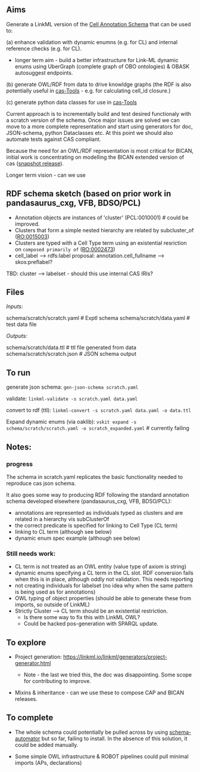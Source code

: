 ## Aims

Generate a LinkML version of the [Cell Annotation Schema](https://github.com/cellannotation/cell-annotation-schema) that can be used to:

(a) enhance validation with dynamic enumns (e.g. for CL) and internal reference checks (e.g. for CL).
  - longer term aim - build a better infrastructure for Link-ML dynamic enums using UberGraph (complete graph of OBO ontologies) & OBASK autosuggest endpoints.

(b) generate OWL/RDF from data to drive knowldge graphs (the RDF is also potentially useful in [cas-Tools](https://github.com/cellannotation/cas-tools) - e.g. for calculating cell_id closure.)

(c) generate python data classes for use in [cas-Tools](https://github.com/cellannotation/cas-tools)

Current approach is to incrementally build and test desired functionaly with a scratch version of the schema.
Once major issues are solved we can move to a more complete representation and start using generators for doc, JSON-schema, python Dataclasses etc. 
At this point we should also automate tests against CAS compliant.

Because the need for an OWL/RDF representation is most critical for BICAN, initial work is concentrating on modelling the BICAN extended version of cas ([snapshot release](https://github.com/cellannotation/cell-annotation-schema/releases/tag/untagged-1fcd76c4bd60071caa66)).

Longer term vision - can we use

## RDF schema sketch (based on prior work in pandasaurus_cxg, VFB, BDSO/PCL)

- Annotation objects are instances of 'cluster' (PCL:0010001)  # could be improved.
- Clusters that form a simple nested hierarchy are related by subcluster_of ([RO:0015003](https://www.ebi.ac.uk/ols4/ontologies/ro/properties/http%253A%252F%252Fpurl.obolibrary.org%252Fobo%252FRO_0015003))
- Clusters are typed with a Cell Type term using an existential resriction on `composed primarily of` ([RO:0002473](https://www.ebi.ac.uk/ols4/ontologies/ro/properties/http%253A%252F%252Fpurl.obolibrary.org%252Fobo%252FRO_0002473))
- cell_label --> rdfs:label
proposal: annotation.cell_fullname --> skos:preflabel?

TBD: cluster --> labelset - should this use internal CAS IRIs?

## Files

*Inputs:*

schema/scratch/scratch.yaml # Exptl schema
schema/scratch/data.yaml # test data file
    
*Outputs:*

schema/scratch/data.ttl # ttl file generated from data 
schema/scratch/scratch.json # JSON schema output


## To run

generate json schema: `gen-json-schema scratch.yaml`

validate: `linkml-validate -s scratch.yaml data.yaml`

convert to rdf (ttl): `linkml-convert -s scratch.yaml data.yaml -o data.ttl`

Expand dynamic enums (via oaklib): 
    `vskit expand -s schema/scratch/scratch.yaml -o scratch_expanded.yaml` # currently failing

## Notes:

### progress
The schema in scratch.yaml replicates the basic functionality needed to reproduce cas json schema.

It also goes some way to producing RDF following the standard annotation schema developed elsewhere
(pandasaurus_cxg, VFB, BDSO/PCL):
  - annotations are represented as individuals typed as clusters and are related in a hierarchy vis subClusterOf
  - the correct predicate is specified for linking to Cell Type (CL term)
  - linking to CL term (although see below)
  - dynamic enum spec example (although see below)

### Still needs work:
  - CL term is not treated as an OWL entity (value type of axiom is string)
  - dynamic enums specifying a CL term in the CL slot.  RDF conversion fails when this is in place, although oddly not  validation. This needs reporting
  - not creating individuals for labelset (no idea why when the same pattern is being used as for annotations)
  - OWL typing of object properties (should be able to generate these from imports, so outside of LinkML)
  - Strictly Cluster --> CL term should be an existential restriction.  
    - Is there some way to fix this with LinkML OWL?
    - Could be hacked pos-generation with SPARQL update.

## To explore

- Project generation: https://linkml.io/linkml/generators/project-generator.html
   - Note - the last we tried this, the doc was disappointing.  Some scope for contributing to improve.

- Mixins & inheritance - can we use these to compose CAP and BICAN releases.

## To complete

- The whole schema could potentially be pulled across by using 
[schema-automator](https://linkml.io/schema-automator/packages/importers.html#importing-from-json-schema) but so far, 
failing to install.  In the absence of this solution, it could be added manually.

- Some simple OWL infrastructure & ROBOT pipelines could pull minimal imports (APs, declarations)
